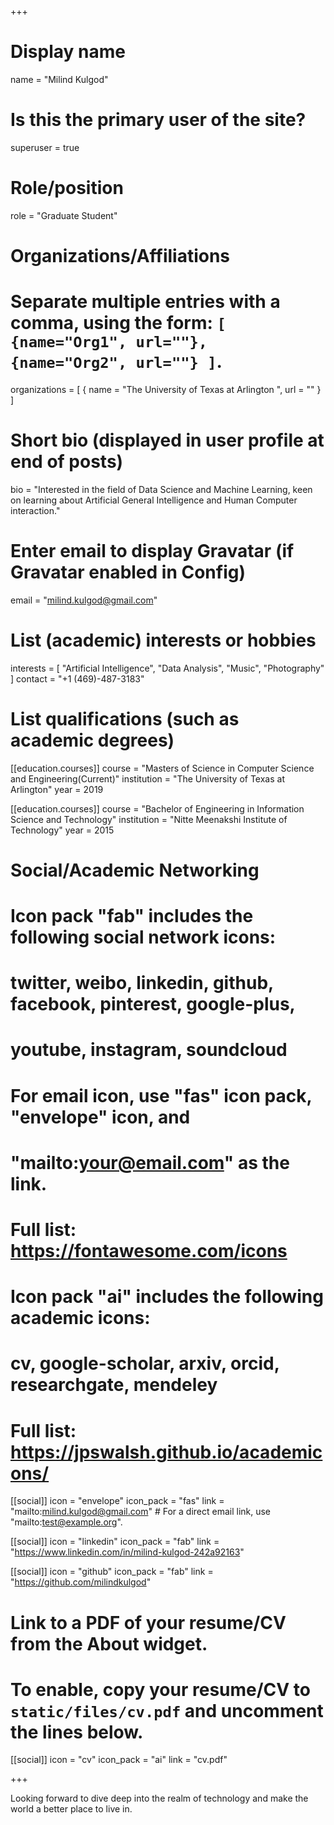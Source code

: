 +++
# Display name
name = "Milind Kulgod"

# Is this the primary user of the site?
superuser = true

# Role/position
role = "Graduate Student"

# Organizations/Affiliations
#   Separate multiple entries with a comma, using the form: `[ {name="Org1", url=""}, {name="Org2", url=""} ]`.
organizations = [ { name = "The University of Texas at Arlington ", url = "" } ]

# Short bio (displayed in user profile at end of posts)
bio = "Interested in the field of Data Science and Machine Learning, keen on learning about Artificial General Intelligence and Human Computer interaction."

# Enter email to display Gravatar (if Gravatar enabled in Config)
email = "milind.kulgod@gmail.com"

# List (academic) interests or hobbies
interests = [
  "Artificial Intelligence",
  "Data Analysis",
  "Music",
  "Photography"
]
contact = "+1 (469)-487-3183"
# List qualifications (such as academic degrees)
[[education.courses]]
  course = "Masters of Science in Computer Science and Engineering(Current)"
  institution = "The University of Texas at Arlington"
  year = 2019

[[education.courses]]
  course = "Bachelor of Engineering in Information Science and Technology"
  institution = "Nitte Meenakshi Institute of Technology"
  year = 2015

# Social/Academic Networking
#
# Icon pack "fab" includes the following social network icons:
#
#   twitter, weibo, linkedin, github, facebook, pinterest, google-plus,
#   youtube, instagram, soundcloud
#
#   For email icon, use "fas" icon pack, "envelope" icon, and
#   "mailto:your@email.com" as the link.
#
#   Full list: https://fontawesome.com/icons
#
# Icon pack "ai" includes the following academic icons:
#
#   cv, google-scholar, arxiv, orcid, researchgate, mendeley
#
#   Full list: https://jpswalsh.github.io/academicons/

[[social]]
  icon = "envelope"
  icon_pack = "fas"
  link = "mailto:milind.kulgod@gmail.com"  # For a direct email link, use "mailto:test@example.org".

[[social]]
  icon = "linkedin"
  icon_pack = "fab"
  link = "https://www.linkedin.com/in/milind-kulgod-242a92163"
  
[[social]]
  icon = "github"
  icon_pack = "fab"
  link = "https://github.com/milindkulgod"
  

# Link to a PDF of your resume/CV from the About widget.
# To enable, copy your resume/CV to `static/files/cv.pdf` and uncomment the lines below.
 [[social]]
   icon = "cv"
   icon_pack = "ai"
   link = "cv.pdf"

+++

Looking forward to dive deep into the realm of technology and make the world a better place to live in.
